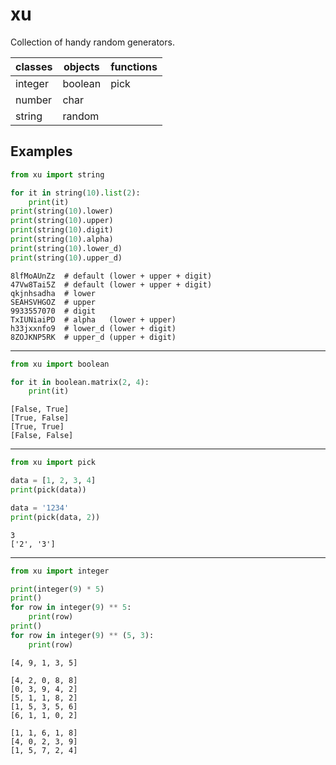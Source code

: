 # xu

Collection of handy random generators.

| classes | objects | functions |
|---------|---------|-----------|
| integer | boolean | pick      |
| number  | char    |           |
| string  | random  |           |

## Examples

```python
from xu import string

for it in string(10).list(2):
	print(it)
print(string(10).lower)
print(string(10).upper)
print(string(10).digit)
print(string(10).alpha)
print(string(10).lower_d)
print(string(10).upper_d)
```

	8lfMoAUnZz  # default (lower + upper + digit)
	47Vw8Tai5Z  # default (lower + upper + digit)
	qkjnhsadha  # lower
	SEAHSVHGOZ  # upper
	9933557070  # digit
	TxIUNiaiPD  # alpha   (lower + upper)
	h33jxxnfo9  # lower_d (lower + digit)
	8ZOJKNP5RK  # upper_d (upper + digit)

----

```python
from xu import boolean

for it in boolean.matrix(2, 4):
	print(it)
```

	[False, True]
	[True, False]
	[True, True]
	[False, False]

----

```python
from xu import pick

data = [1, 2, 3, 4]
print(pick(data))

data = '1234'
print(pick(data, 2))
```

	3
	['2', '3']

----

```python
from xu import integer

print(integer(9) * 5)
print()
for row in integer(9) ** 5:
	print(row)
print()
for row in integer(9) ** (5, 3):
	print(row)
```

	[4, 9, 1, 3, 5]

	[4, 2, 0, 8, 8]
	[0, 3, 9, 4, 2]
	[5, 1, 1, 8, 2]
	[1, 5, 3, 5, 6]
	[6, 1, 1, 0, 2]

	[1, 1, 6, 1, 8]
	[4, 0, 2, 3, 9]
	[1, 5, 7, 2, 4]

